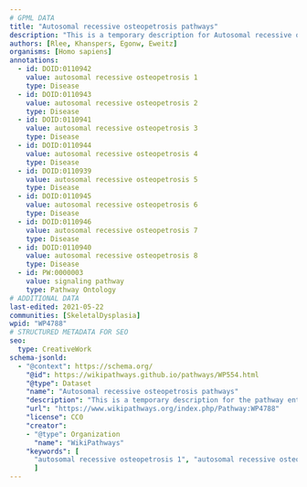 ```yaml
---
# GPML DATA
title: "Autosomal recessive osteopetrosis pathways"
description: "This is a temporary description for Autosomal recessive osteopetrosis pathways"
authors: [Rlee, Khanspers, Egonw, Eweitz]
organisms: [Homo sapiens]
annotations:
  - id: DOID:0110942
    value: autosomal recessive osteopetrosis 1
    type: Disease
  - id: DOID:0110943
    value: autosomal recessive osteopetrosis 2
    type: Disease
  - id: DOID:0110941
    value: autosomal recessive osteopetrosis 3
    type: Disease
  - id: DOID:0110944
    value: autosomal recessive osteopetrosis 4
    type: Disease
  - id: DOID:0110939
    value: autosomal recessive osteopetrosis 5
    type: Disease
  - id: DOID:0110945
    value: autosomal recessive osteopetrosis 6
    type: Disease
  - id: DOID:0110946
    value: autosomal recessive osteopetrosis 7
    type: Disease
  - id: DOID:0110940
    value: autosomal recessive osteopetrosis 8
    type: Disease
  - id: PW:0000003
    value: signaling pathway
    type: Pathway Ontology
# ADDITIONAL DATA
last-edited: 2021-05-22
communities: [SkeletalDysplasia]
wpid: "WP4788"
# STRUCTURED METADATA FOR SEO
seo:
  type: CreativeWork
schema-jsonld:
  - "@context": https://schema.org/
    "@id": https://wikipathways.github.io/pathways/WP554.html
    "@type": Dataset
    "name": "Autosomal recessive osteopetrosis pathways"
    "description": "This is a temporary description for the pathway entitled: Autosomal recessive osteopetrosis pathways"
    "url": "https://www.wikipathways.org/index.php/Pathway:WP4788"
    "license": CC0
    "creator":
    - "@type": Organization
      "name": "WikiPathways"
    "keywords": [
      "autosomal recessive osteopetrosis 1", "autosomal recessive osteopetrosis 2", "autosomal recessive osteopetrosis 3", "autosomal recessive osteopetrosis 4", "autosomal recessive osteopetrosis 5", "autosomal recessive osteopetrosis 6", "autosomal recessive osteopetrosis 7", "autosomal recessive osteopetrosis 8", "signaling pathway",
      ]
---
```

